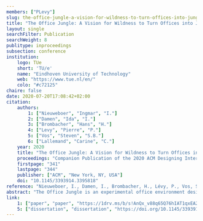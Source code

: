 ```yaml
---
members: ["PLevy"]
slug: the-office-jungle-a-vision-for-wildness-to-turn-offices-into-jungles
title: "The Office Jungle: A Vision for Wildness to Turn Offices into Jungles"
layout: single
searchFilter: Publication
searchWeight: 8
publitype: inproceedings
subsection: conference
institution:
    logo: TUe
    short: 'TU/e'
    name: "Eindhoven University of Technology"
    web: "https://www.tue.nl/en/"
    colo: "#c72125"
chaire: false
date: 2020-07-20T17:08:42+02:00
citation:
    authors:
        1: ["Nieuweboer", "Ingmar", "I."]
        2: ["Damen", "Ida", "I."]
        3: ["Brombacher", "Hans", "H."]
        4: ["Levy", "Pierre", "P."]
        5: ["Vos", "Steven", "S.B."]
        6: ["Lallemand", "Carine", "C."]
    year: 2020
    title: "The Office Jungle: A Vision for Wildness to Turn Offices into Jungles"
    proceedings: "Companion Publication of the 2020 ACM Designing Interactive Systems Conference, DIS2020"
    firstpage: "341"
    lastpage: "344"
    publisher: ["ACM", "New York, NY, USA"]
    doi: "10.1145/3393914.3395818"
reference: "Nieuweboer, I., Damen, I., Brombacher, H., Lévy, P., Vos, S., & Lallemand, C. (2020). The Office Jungle: A Vision for Wildness to Turn Offices into Jungles. Companion Publication of the 2020 ACM Designing Interactive Systems Conference, 341–344. https://doi.org/10.1145/3393914.3395818"
abstract: "The Office Jungle is an experimental office environment designed to make offices more “wild”. Through this demonstration and associated design vision, we make a first attempt to reflect on and to define what characterizes wildness and how it could empower people in more playful and active lifestyles, particularly in the workplace. In our understanding, wildness is not an exclusive property of nature, but rather a condition that can be designed for. How wildness can be designed is described here in a set of design principles called “Design for Wildness”, inspired by the work of Gibson. The Office Jungle, a large geodesic sphere of 2 meters in diameter, is part and parcel of these design principles and can be used as a tool to design other wild environments. Such environments could benefit people working in the office, many of whom have been suffering the consequences of a sedentary lifestyle."
link:
    1: ["paper", "paper", "https://1drv.ms/b/s!AnQx_v88q65Q76hIAT1qxEA2DoqG6g?e=GXywuR"]
    5: ["dissertation", "dissertation", "https://doi.org/10.1145/3393914.3395818"]
---
```


